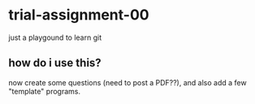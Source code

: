 # trial-assignment-00
just a playgound to learn git

## how do i use this?

now create some questions (need to post a PDF??), and also add a few "template" programs. 

